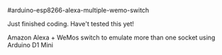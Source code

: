 #arduino-esp8266-alexa-multiple-wemo-switch

Just finished coding. Have't tested this yet!

Amazon Alexa + WeMos switch to emulate more than one socket using Arduino D1 Mini

